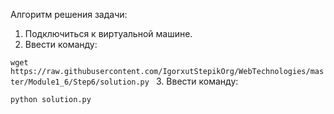 Алгоритм решения задачи:

 1. Подключиться к виртуальной машине.
 2. Ввести команду:

 ```wget https://raw.githubusercontent.com/IgorxutStepikOrg/WebTechnologies/master/Module1_6/Step6/solution.py ```
 3. Ввести команду:

 ``` python solution.py ```
